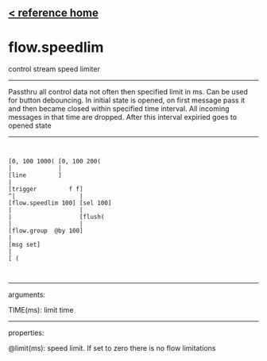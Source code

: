 [< reference home](index.html)
---

# flow.speedlim


control stream speed limiter

---

Passthru all control data not often then specified limit in ms. Can be used for
            button debouncing. In initial state is opened, on first message pass it and then became
            closed within specified time interval. All incoming messages in that time are dropped.
            After this interval expiried goes to opened state
<br>


---


```


[0, 100 1000( [0, 100 200(
|             |
[line         ]
|
[trigger         f f]
^|                  |
[flow.speedlim 100] [sel 100]
|                   |
|                   [flush(
|                   |
[flow.group  @by 100]
|
[msg set]
|
[ (

            
```

---
arguments:

TIME(ms): limit time<br>

---
properties:

@limit(ms): speed
            limit. If set to zero there is no flow limitations<br>

